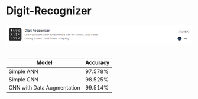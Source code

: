 # Digit-Recognizer

<a href="https://github.com/utsavk28/Digit-Recognizer">
    <img src="./images/Digit-Recognizer.png" alt="Logo" >
</a>
<br>
<br>

|Model  | Accuracy |
|--|--|
| Simple ANN   | 97.578% |
| Simple CNN   | 98.525% |
| CNN with Data Augmentation    | 99.514% |